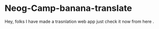 # Neog-Camp-banana-translate
Hey, folks I have made a trasnlation web app just check it now from here .
